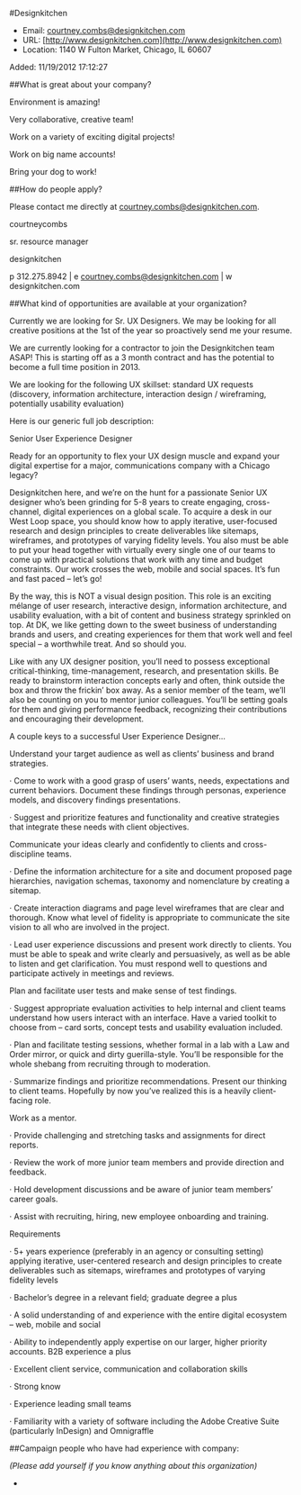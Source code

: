 
#Designkitchen

* Email: [courtney.combs@designkitchen.com](mailto:courtney.combs@designkitchen.com)
* URL: [http://www.designkitchen.com](http://www.designkitchen.com)
* Location: 1140 W Fulton Market, Chicago, IL 60607

Added: 11/19/2012 17:12:27

##What is great about your company?

Environment is amazing!

Very collaborative, creative team!

Work on a variety of exciting digital projects!

Work on big name accounts!

Bring your dog to work!

##How do people apply?

Please contact me directly at courtney.combs@designkitchen.com.



courtneycombs

sr. resource manager

  

designkitchen

p 312.275.8942 | e courtney.combs@designkitchen.com  | w designkitchen.com 









##What kind of opportunities are available at your organization?

Currently we are looking for Sr. UX Designers. We may be looking for all creative positions at the 1st of the year so proactively send me your resume. 



We are currently looking for a contractor to join the Designkitchen team ASAP! This is starting off as a 3 month contract and has the potential to become a full time position in 2013.



We are looking for the following UX skillset: standard UX requests (discovery, information architecture, interaction design / wireframing, potentially usability evaluation) 



Here is our generic full job description:



Senior User Experience Designer

Ready for an opportunity to flex your UX design muscle and expand your digital expertise for a major, communications company with a Chicago legacy?

Designkitchen here, and we’re on the hunt for a passionate Senior UX designer who’s been grinding for 5-8 years to create engaging, cross-channel, digital experiences on a global scale. To acquire a desk in our West Loop space, you should know how to apply iterative, user-focused research and design principles to create deliverables like sitemaps, wireframes, and prototypes of varying fidelity levels. You also must be able to put your head together with virtually every single one of our teams to come up with practical solutions that work with any time and budget constraints. Our work crosses the web, mobile and social spaces.  It’s fun and fast paced – let’s go!

By the way, this is NOT a visual design position. This role is an exciting mélange of user research, interactive design, information architecture, and usability evaluation, with a bit of content and business strategy sprinkled on top. At DK, we like getting down to the sweet business of understanding brands and users, and creating experiences for them that work well and feel special – a worthwhile treat. And so should you.

Like with any UX designer position, you’ll need to possess exceptional critical-thinking, time-management, research, and presentation skills. Be ready to brainstorm interaction concepts early and often, think outside the box and throw the frickin’ box away. As a senior member of the team, we’ll also be counting on you to mentor junior colleagues. You’ll be setting goals for them and giving performance feedback, recognizing their contributions and encouraging their development.

A couple keys to a successful User Experience Designer...

Understand your target audience as well as clients’ business and brand strategies.

·        Come to work with a good grasp of users’ wants, needs, expectations and current behaviors. Document these findings through personas, experience models, and discovery findings presentations.

·        Suggest and prioritize features and functionality and creative strategies that integrate these needs with client objectives.

Communicate your ideas clearly and confidently to clients and cross-discipline teams.

·        Define the information architecture for a site and document proposed page hierarchies, navigation schemas, taxonomy and nomenclature by creating a sitemap.

·        Create interaction diagrams and page level wireframes that are clear and thorough. Know what level of fidelity is appropriate to communicate the site vision to all who are involved in the project.

·        Lead user experience discussions and present work directly to clients. You must be able to speak and write clearly and persuasively, as well as be able to listen and get clarification. You must respond well to questions and participate actively in meetings and reviews.

Plan and facilitate user tests and make sense of test findings.

·        Suggest appropriate evaluation activities to help internal and client teams understand how users interact with an interface.  Have a varied toolkit to choose from – card sorts, concept tests and usability evaluation included.

·        Plan and facilitate testing sessions, whether formal in a lab with a Law and Order mirror, or quick and dirty guerilla-style.  You’ll be responsible for the whole shebang from recruiting through to moderation.

·        Summarize findings and prioritize recommendations.  Present our thinking to client teams.  Hopefully by now you’ve realized this is a heavily client-facing role.

Work as a mentor.

·        Provide challenging and stretching tasks and assignments for direct reports.

·        Review the work of more junior team members and provide direction and feedback.

·        Hold development discussions and be aware of junior team members’ career goals.

·        Assist with recruiting, hiring, new employee onboarding and training.

 Requirements

·        5+ years experience (preferably in an agency or consulting setting) applying iterative, user-centered research and design principles to create deliverables such as sitemaps, wireframes and prototypes of varying fidelity levels

·        Bachelor’s degree in a relevant field; graduate degree a plus

·        A solid understanding of and experience with the entire digital ecosystem – web, mobile and social

· Ability to independently apply expertise on our larger, higher priority accounts.  B2B experience a plus

·        Excellent client service, communication and collaboration skills

·        Strong know

·        Experience leading small teams

·        Familiarity with a variety of software including the Adobe Creative Suite (particularly InDesign) and Omnigraffle





##Campaign people who have had experience with company:

*(Please add yourself if you know anything about this organization)*

* 


    